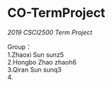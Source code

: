 # CO-TermProject
*2019 CSCI2500 Term Project*

Group：<br/>
1.Zhaoxi Sun sunz5<br/>
2.Hongbo Zhao zhaoh6<br/>
3.Qiran Sun sunq3<br/>
4.
